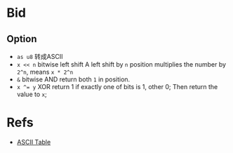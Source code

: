 # Bid

## Option
- `as u8` 转成ASCII
- `x << n` bitwise left shift
A left shift by `n` position multiplies the number by `2^n`, means `x * 2^n`
- `&` bitwise AND
return both `1` in position.
- `x ^= y` XOR
return 1 if exactly one of bits is 1, other 0;
Then return the value to `x`;
# Refs
- [ASCII Table](https://www.alpharithms.com/ascii-table-512119/)
